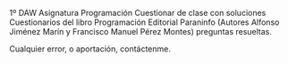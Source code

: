 1º DAW 
Asignatura Programación
Cuestionar de clase con soluciones
Cuestionarios del libro Programación Editorial Paraninfo (Autores Alfonso Jiménez Marín y Francisco Manuel Pérez Montes) preguntas resueltas.

Cualquier error, o aportación, contáctenme.
